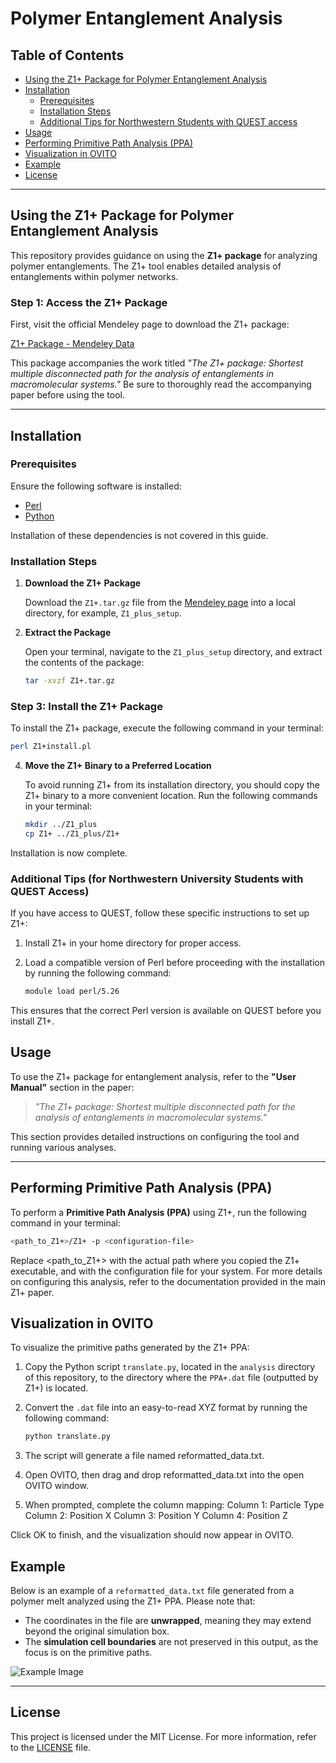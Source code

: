 # Polymer Entanglement Analysis

## Table of Contents

- [Using the Z1+ Package for Polymer Entanglement Analysis](#using-the-z1-package-for-polymer-entanglement-analysis)
- [Installation](#installation)
  - [Prerequisites](#prerequisites)
  - [Installation Steps](#installation-steps)
  - [Additional Tips for Northwestern Students with QUEST access](#additional-tips-for-northwestern-university-students-with-quest-access)
- [Usage](#usage)
- [Performing Primitive Path Analysis (PPA)](#performing-primitive-path-analysis-ppa)
- [Visualization in OVITO](#visualization-in-ovito)
- [Example](#example)
- [License](#license)

---

## Using the Z1+ Package for Polymer Entanglement Analysis

This repository provides guidance on using the **Z1+ package** for analyzing polymer entanglements. The Z1+ tool enables detailed analysis of entanglements within polymer networks.

### Step 1: Access the Z1+ Package

First, visit the official Mendeley page to download the Z1+ package:

[Z1+ Package - Mendeley Data](https://data.mendeley.com/datasets/m425t6xtwr/1)

This package accompanies the work titled *"The Z1+ package: Shortest multiple disconnected path for the analysis of entanglements in macromolecular systems."* Be sure to thoroughly read the accompanying paper before using the tool.

---

## Installation

### Prerequisites

Ensure the following software is installed:

- [Perl](https://www.perl.org/get.html)
- [Python](https://www.python.org/)

Installation of these dependencies is not covered in this guide.

### Installation Steps

1. **Download the Z1+ Package**

   Download the `Z1+.tar.gz` file from the [Mendeley page](https://data.mendeley.com/datasets/m425t6xtwr/1) into a local directory, for example, `Z1_plus_setup`.

2. **Extract the Package**

   Open your terminal, navigate to the `Z1_plus_setup` directory, and extract the contents of the package:

   ```bash
   tar -xvzf Z1+.tar.gz
   ```

### Step 3: Install the Z1+ Package

To install the Z1+ package, execute the following command in your terminal:

```bash
perl Z1+install.pl
```


4. **Move the Z1+ Binary to a Preferred Location**

   To avoid running Z1+ from its installation directory, you should copy the Z1+ binary to a more convenient location. Run the following commands in your terminal:

   ```bash
   mkdir ../Z1_plus
   cp Z1+ ../Z1_plus/Z1+
   ```

Installation is now complete.



### Additional Tips (for Northwestern University Students with QUEST Access)

If you have access to QUEST, follow these specific instructions to set up Z1+:

1. Install Z1+ in your home directory for proper access.
2. Load a compatible version of Perl before proceeding with the installation by running the following command:

   ```bash
   module load perl/5.26
   ```

This ensures that the correct Perl version is available on QUEST before you install Z1+.


## Usage

To use the Z1+ package for entanglement analysis, refer to the **"User Manual"** section in the paper:

> *"The Z1+ package: Shortest multiple disconnected path for the analysis of entanglements in macromolecular systems."*

This section provides detailed instructions on configuring the tool and running various analyses.

---

## Performing Primitive Path Analysis (PPA)

To perform a **Primitive Path Analysis (PPA)** using Z1+, run the following command in your terminal:

```bash
<path_to_Z1+>/Z1+ -p <configuration-file>
```

Replace <path_to_Z1+> with the actual path where you copied the Z1+ executable, and <configuration-file> with the configuration file for your system. For more details on configuring this analysis, refer to the documentation provided in the main Z1+ paper.


## Visualization in OVITO

To visualize the primitive paths generated by the Z1+ PPA:

1. Copy the Python script `translate.py`, located in the `analysis` directory of this repository, to the directory where the `PPA+.dat` file (outputted by Z1+) is located.
2. Convert the `.dat` file into an easy-to-read XYZ format by running the following command:

   ```bash
   python translate.py
   ```

3. The script will generate a file named reformatted_data.txt.
4. Open OVITO, then drag and drop reformatted_data.txt into the open OVITO window.
5. When prompted, complete the column mapping:
  Column 1: Particle Type
  Column 2: Position X
  Column 3: Position Y
  Column 4: Position Z

Click OK to finish, and the visualization should now appear in OVITO.

## Example

Below is an example of a `reformatted_data.txt` file generated from a polymer melt analyzed using the Z1+ PPA. Please note that:

- The coordinates in the file are **unwrapped**, meaning they may extend beyond the original simulation box.
- The **simulation cell boundaries** are not preserved in this output, as the focus is on the primitive paths.

![Example Image](images/example.png)

---

## License

This project is licensed under the MIT License. For more information, refer to the [LICENSE](LICENSE) file.


